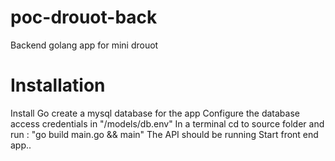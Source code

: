 # poc-drouot-back
Backend golang app for mini drouot

# Installation

Install Go
create a mysql database for the app
Configure the database access credentials in "/models/db.env"
In a terminal cd to source folder and run : "go build main.go && main"
The API should be running
Start front end app..
